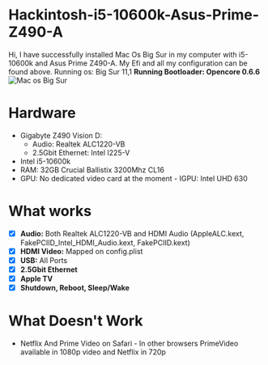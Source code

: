 # Hackintosh-i5-10600k-Asus-Prime-Z490-A
Hi, 
I have successfully installed Mac Os Big Sur in my computer with i5-10600k and Asus Prime
Z490-A.
My Efi and all my configuration can be found above. 
Running os: Big Sur 11,1
**Running Bootloader: Opencore 0.6.6**
![Mac os Big Sur ](https://github.com/xfm99/hackintosh_10600k/raw/main/Docs/ok.png)
# Hardware

 - Gigabyte Z490 Vision D:
	- Audio: Realtek ALC1220-VB
	- 2.5Gbit Ethernet: Intel I225-V
 - Intel i5-10600k
 - RAM: 32GB Crucial Ballistix 3200Mhz CL16
 - GPU: No dedicated video card at the moment - IGPU: Intel UHD 630
# What works
 - [x] **Audio:** Both Realtek ALC1220-VB and HDMI Audio (AppleALC.kext, FakePCIID_Intel_HDMI_Audio.kext, FakePCIID.kext)
 - [x] **HDMI Video:** Mapped on config.plist
 - [x] **USB:** All Ports 
 - [x] **2.5Gbit Ethernet** 
 - [x] **Apple TV**
 - [x] **Shutdown, Reboot, Sleep/Wake**
 # What Doesn't Work
 
 - Netflix And Prime Video on Safari - In other browsers PrimeVideo available in 1080p video and Netflix in 720p
 
 

